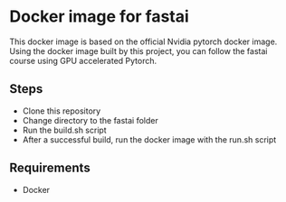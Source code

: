 # Docker image for fastai

This docker image is based on the official Nvidia pytorch docker image. Using the docker image built by this project, you can follow the fastai course using GPU accelerated Pytorch.

## Steps
- Clone this repository
- Change directory to the fastai folder
- Run the build.sh script
- After a successful build, run the docker image with the run.sh script

## Requirements
- Docker
